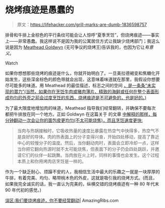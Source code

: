 # 烧烤痕迹是愚蠢的

> 原文：<https://lifehacker.com/grill-marks-are-dumb-1836598757>

排骨和牛排上金棕色的平行条纹可能会让人惊呼“夏季烹饪”，但烧烤痕迹——事实上——非常愚蠢。我这样说不是因为我的公寓居住方式让我缺少烧烤部门；我这么说是因为 [Meathead Goldwyn](https://amazingribs.com/about-us/meet-meathead) (无可争议的烧烤王)告诉我的，也因为它让*有意义*。

Watch

如果你想想那些烧烤的痕迹是什么，你就开始明白了。一旦美拉德褐变和焦糖化开始发生，这些深金棕色的颜色带就会出现，这意味着味道就在那里，我假设你想要尽可能多的味道。用 Meathead 的最佳描述，标志之间的空间 [，是一条条“未实现的潜力”(当然，如果你在烹饪牛肉或猪肉薄片、精致的海鲜或任何在整个表面形成均匀的外壳之前会过度烹饪的东西，烧烤痕迹是不可避免的，也是好的。)](https://amazingribs.com/more-technique-and-science/more-cooking-science/myths-we-want-grill-marks-and-you-should-not-flip)

为了最大限度地增加肉的味道，Meathead 指导我们经常翻转，并确保不要每次都把牛排放在同一个地方。正如 Goldwyn 在这篇关于 的文章 [中解释的那样，每分钟翻动一次会让你的面包皮更均匀(不太可能烧焦)，而且烹饪速度更快:](https://amazingribs.com/more-technique-and-science/more-cooking-science/myths-we-want-grill-marks-and-you-should-not-flip)

> 当肉与热锅接触时，它吸收热量的速度比暴露在热空气中快得多，热空气不是良好的导体。肉的热表面上的分子变得兴奋，开始四处移动，提高了靠近中心的较慢分子的温度。然后，当你翻动肉时，表面会立即冷却一点，这样当你把它翻向热源时就不太可能烧焦，但表面下的分子仍会四处跳跃，并邀请它们的伙伴一起跳舞。当肉放在火上时，同样的事情也会发生。这个过程本质上和你用烤肉店烹饪是一样的。

作为一个缺乏耐心、烦躁不安的人，我相信生活中最大的乐趣之一就是一块厚厚的牛排，有着完美、均匀、略带桃木色的外皮，这就是吸引我的烧烤方式。(而且，如果我完全诚实的话，我一直认为完美的，纵横交错的烧烤痕迹有一种 80 年代末 90 年代初的感觉。)

[误区:我们要烧烤痕迹，你不要经常翻动](https://amazingribs.com/more-technique-and-science/more-cooking-science/myths-we-want-grill-marks-and-you-should-not-flip)| AmazingRibs.com